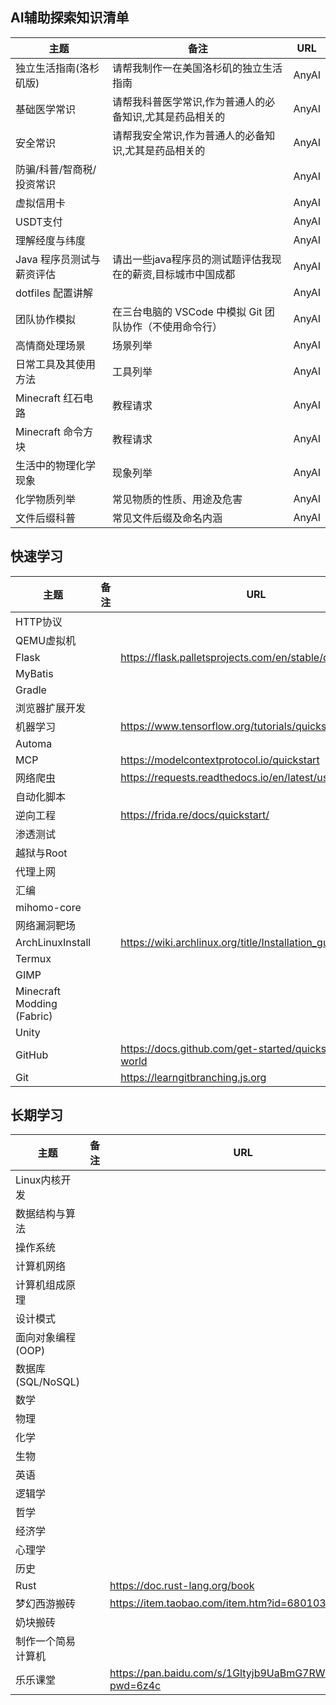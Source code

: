 ## AI辅助探索知识清单

| 主题              | 备注                                 | URL   |
| --------------- | ---------------------------------- | ----- |
| 独立生活指南(洛杉矶版)    | 请帮我制作一在美国洛杉矶的独立生活指南                | AnyAI |
| 基础医学常识          | 请帮我科普医学常识,作为普通人的必备知识,尤其是药品相关的      | AnyAI |
| 安全常识            | 请帮我安全常识,作为普通人的必备知识,尤其是药品相关的        | AnyAI |
| 防骗/科普/智商税/投资常识  |                                    | AnyAI |
| 虚拟信用卡           |                                    | AnyAI |
| USDT支付          |                                    | AnyAI |
| 理解经度与纬度         |                                    | AnyAI |
| Java 程序员测试与薪资评估 | 请出一些java程序员的测试题评估我现在的薪资,目标城市中国成都   | AnyAI |
| dotfiles 配置讲解   |                                    | AnyAI |
| 团队协作模拟          | 在三台电脑的 VSCode 中模拟 Git 团队协作（不使用命令行） | AnyAI |
| 高情商处理场景         | 场景列举                               | AnyAI |
| 日常工具及其使用方法      | 工具列举                               | AnyAI |
| Minecraft 红石电路  | 教程请求                               | AnyAI |
| Minecraft 命令方块  | 教程请求                               | AnyAI |
| 生活中的物理化学现象      | 现象列举                               | AnyAI |
| 化学物质列举          | 常见物质的性质、用途及危害                      | AnyAI |
| 文件后缀科普          | 常见文件后缀及命名内涵                        | AnyAI |
## 快速学习

| 主题                         | 备注  | URL                                                        |
| -------------------------- | --- | ---------------------------------------------------------- |
| HTTP协议                     |     |                                                            |
| QEMU虚拟机                    |     |                                                            |
| Flask                      |     | https://flask.palletsprojects.com/en/stable/quickstart/    |
| MyBatis                    |     |                                                            |
| Gradle                     |     |                                                            |
| 浏览器扩展开发                    |     |                                                            |
| 机器学习                       |     | https://www.tensorflow.org/tutorials/quickstart/beginner   |
| Automa                     |     |                                                            |
| MCP                        |     | https://modelcontextprotocol.io/quickstart                 |
| 网络爬虫                       |     | https://requests.readthedocs.io/en/latest/user/quickstart/ |
| 自动化脚本                      |     |                                                            |
| 逆向工程                       |     | https://frida.re/docs/quickstart/                          |
| 渗透测试                       |     |                                                            |
| 越狱与Root                    |     |                                                            |
| 代理上网                       |     |                                                            |
| 汇编                         |     |                                                            |
| mihomo-core                |     |                                                            |
| 网络漏洞靶场                     |     |                                                            |
| ArchLinuxInstall           |     | https://wiki.archlinux.org/title/Installation_guide        |
| Termux                     |     |                                                            |
| GIMP                       |     |                                                            |
| Minecraft Modding (Fabric) |     |                                                            |
| Unity                      |     |                                                            |
| GitHub                     |     | https://docs.github.com/get-started/quickstart/hello-world |
| Git                        |     | https://learngitbranching.js.org                           |
## 长期学习

| 主题              | 备注  | URL                                                      |
| --------------- | --- | -------------------------------------------------------- |
| Linux内核开发       |     |                                                          |
| 数据结构与算法         |     |                                                          |
| 操作系统            |     |                                                          |
| 计算机网络           |     |                                                          |
| 计算机组成原理         |     |                                                          |
| 设计模式            |     |                                                          |
| 面向对象编程 (OOP)    |     |                                                          |
| 数据库 (SQL/NoSQL) |     |                                                          |
| 数学              |     |                                                          |
| 物理              |     |                                                          |
| 化学              |     |                                                          |
| 生物              |     |                                                          |
| 英语              |     |                                                          |
| 逻辑学             |     |                                                          |
| 哲学              |     |                                                          |
| 经济学             |     |                                                          |
| 心理学             |     |                                                          |
| 历史              |     |                                                          |
| Rust            |     | https://doc.rust-lang.org/book                           |
| 梦幻西游搬砖          |     | https://item.taobao.com/item.htm?id=680103533549         |
| 奶块搬砖            |     |                                                          |
| 制作一个简易计算机       |     |                                                          |
| 乐乐课堂            |     | https://pan.baidu.com/s/1Gltyjb9UaBmG7RWEhHupRw?pwd=6z4c |